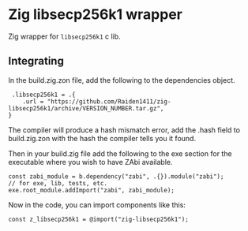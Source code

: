 # Zig libsecp256k1 wrapper

Zig wrapper for `libsecp256k1` c lib.

## Integrating

In the build.zig.zon file, add the following to the dependencies object.

```zig
 .libsecp256k1 = .{
    .url = "https://github.com/Raiden1411/zig-libsecp256k1/archive/VERSION_NUMBER.tar.gz",
}   
```

The compiler will produce a hash mismatch error, add the .hash field to build.zig.zon with the hash the compiler tells you it found.

Then in your build.zig file add the following to the exe section for the executable where you wish to have ZAbi available.

```zig
const zabi_module = b.dependency("zabi", .{}).module("zabi");
// for exe, lib, tests, etc.
exe.root_module.addImport("zabi", zabi_module);
```

Now in the code, you can import components like this:

```zig
const z_libsecp256k1 = @import("zig-libsecp256k1");
```

